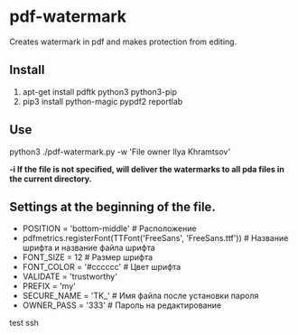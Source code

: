 # pdf-watermark
Creates watermark in pdf and makes protection from editing.

## Install 
1. apt-get install pdftk python3 python3-pip
2. pip3 install python-magic pypdf2 reportlab

## Use
python3 ./pdf-watermark.py -w 'File owner Ilya Khramtsov'

**-i If the file is not specified, will deliver the watermarks to all pda files in the current directory.**


## Settings at the beginning of the file.
- POSITION = 'bottom-middle'  # Расположение
- pdfmetrics.registerFont(TTFont('FreeSans', 'FreeSans.ttf'))  # Название шрифта и название файла шрифта
- FONT_SIZE = 12  # Размер шрифта
- FONT_COLOR = '#cccccc'  # Цвет шрифта
- VALIDATE = 'trustworthy'
- PREFIX = 'my'
- SECURE_NAME = 'TK_'  # Имя файла после установки пароля
- OWNER_PASS = '333'  # Пароль на редактирование

test ssh